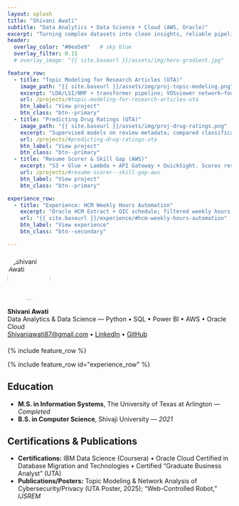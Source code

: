 ```yaml
---
layout: splash
title: "Shivani Awati"
subtitle: "Data Analytics • Data Science • Cloud (AWS, Oracle)"
excerpt: "Turning complex datasets into clean insights, reliable pipelines, and decision-ready dashboards."
header:
  overlay_color: "#0ea5e9"   # sky blue
  overlay_filter: 0.15
  # overlay_image: "{{ site.baseurl }}/assets/img/hero-gradient.jpg"

feature_row:
  - title: "Topic Modeling for Research Articles (UTA)"
    image_path: "{{ site.baseurl }}/assets/img/proj-topic-modeling.png"
    excerpt: "LDA/LSI/NMF + transformer pipeline; VOSviewer network—found coherent themes and influential authors."
    url: /projects/#topic-modeling-for-research-articles-uta
    btn_label: "View project"
    btn_class: "btn--primary"
  - title: "Predicting Drug Ratings (UTA)"
    image_path: "{{ site.baseurl }}/assets/img/proj-drug-ratings.png"
    excerpt: "Supervised models on review metadata; compared classification vs regression; macro-F1/MAE tracked."
    url: /projects/#predicting-drug-ratings-uta
    btn_label: "View project"
    btn_class: "btn--primary"
  - title: "Resume Scorer & Skill Gap (AWS)"
    excerpt: "S3 + Glue + Lambda + API Gateway + QuickSight. Scores resumes vs JDs and lists missing skills."
    url: /projects/#resume-scorer--skill-gap-aws
    btn_label: "View project"
    btn_class: "btn--primary"

experience_row:
  - title: "Experience: HCM Weekly Hours Automation"
    excerpt: "Oracle HCM Extract + OIC schedule; filtered weekly hours; ~80% manual triage reduction."
    url: "{{ site.baseurl }}/experience/#hcm-weekly-hours-automation"
    btn_label: "View experience"
    btn_class: "btn--secondary"

---
```



<!-- Profile block -->
<div style="display:flex; gap:18px; align-items:center; flex-wrap:wrap; margin: 1.25rem 0;">
  <img src="{{ site.baseurl }}/assets/img/shivani-photo.jpg" alt="Shivani Awati"
       style="width:96px;height:96px;border-radius:50%;object-fit:cover;">
  <div>
    <strong>Shivani Awati</strong><br/>
    Data Analytics & Data Science — Python • SQL • Power BI • AWS • Oracle Cloud<br/>
    <a href="mailto:Shivaniawati87@gmail.com"><i class="fas fa-envelope"></i> Shivaniawati87@gmail.com</a> •
    <a href="https://www.linkedin.com/in/shivani-awati"><i class="fab fa-linkedin"></i> LinkedIn</a> •
    <a href="https://github.com/shivaniawati"><i class="fab fa-github"></i> GitHub</a>
  </div>
</div>

{% include feature_row %}

{% include feature_row id="experience_row" %}


## Education
- **M.S. in Information Systems**, The University of Texas at Arlington — *Completed*
- **B.S. in Computer Science**, Shivaji University — *2021*

## Certifications & Publications
- **Certifications:** IBM Data Science (Coursera) • Oracle Cloud Certified in Database Migration and Technologies • Certified “Graduate Business Analyst” (UTA)
- **Publications/Posters:** Topic Modeling & Network Analysis of Cybersecurity/Privacy (UTA Poster, 2025); “Web-Controlled Robot,” *IJSREM*
